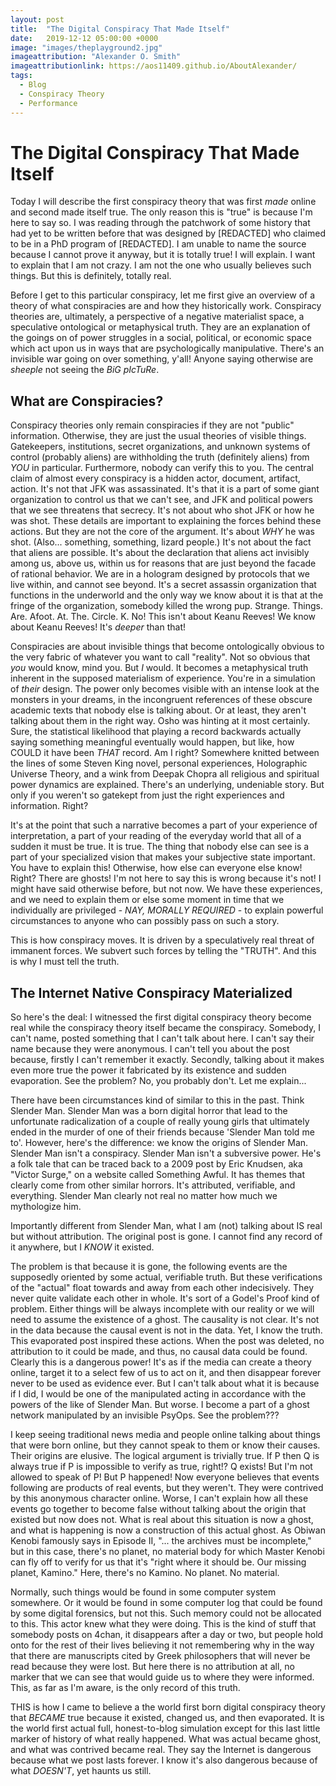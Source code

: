 ```yaml
---
layout: post
title:  "The Digital Conspiracy That Made Itself"
date:   2019-12-12 05:00:00 +0000
image: "images/theplayground2.jpg"
imageattribution: "Alexander O. Smith"
imageattributionlink: https://aos11409.github.io/AboutAlexander/
tags:
  - Blog
  - Conspiracy Theory
  - Performance
---
```

# The Digital Conspiracy That Made Itself
Today I will describe the first conspiracy theory that was first _made_ online and second made itself true. The only reason this is "true" is because I'm here to say so. I was reading through the patchwork of some history that had yet to be written before that was designed by [REDACTED] who claimed to be in a PhD program of [REDACTED]. I am unable to name the source because I cannot prove it anyway, but it is totally true! I will explain. I want to explain that I am not crazy. I am not the one who usually believes such things. But this is definitely, totally real.

Before I get to this particular conspiracy, let me first give an overview of a theory of what conspiracies are and how they historically work. Conspiracy theories are, ultimately, a perspective of a negative materialist space, a speculative ontological or metaphysical truth. They are an explanation of the goings on of power struggles in a social, political, or economic space which act upon us in ways that are psychologically manipulative. There's an invisible war going on over something, y'all! Anyone saying otherwise are _sheeple_ not seeing the _BiG pIcTuRe_.

## What are Conspiracies?
Conspiracy theories only remain conspiracies if they are not "public" information. Otherwise, they are just the usual theories of visible things. Gatekeepers, institutions, secret organizations, and unknown systems of control (probably aliens) are withholding the truth (definitely aliens) from _YOU_ in particular. Furthermore, nobody can verify this to you. The central claim of almost every conspiracy is a hidden actor, document, artifact, action. It's not that JFK was assassinated. It's that it is a part of some giant organization to control us that we can't see, and JFK and political powers that we see threatens that secrecy. It's not about who shot JFK or how he was shot. These details are important to explaining the forces behind these actions. But they are not the core of the argument. It's about _WHY_ he was shot. (Also... something, something, lizard people.) It's not about the fact that aliens are possible. It's about the declaration that aliens act invisibly among us, above us, within us for reasons that are just beyond the facade of rational behavior. We are in a hologram designed by protocols that we live within, and cannot see beyond. It's a secret assassin organization that functions in the underworld and the only way we know about it is that at the fringe of the organization, somebody killed the wrong pup.  Strange. Things. Are. Afoot. At. The. Circle. K. No! This isn't about Keanu Reeves! We know about Keanu Reeves! It's _deeper_ than that!

Conspiracies are about invisible things that become ontologically obvious to the very fabric of whatever you want to call "reality". Not so obvious that _you_ would know, mind you. But _I_ would. It becomes a metaphysical truth inherent in the supposed materialism of experience. You're in a simulation of _their_ design. The power only becomes visible with an intense look at the monsters in your dreams, in the incongruent references of these obscure academic texts that nobody else is talking about. Or at least, they aren't talking about them in the right way. Osho was hinting at it most certainly. Sure, the statistical likelihood that playing a record backwards actually saying something meaningful eventually would happen, but like, how COULD it have been _THAT_ record. Am I right? Somewhere knitted between the lines of some Steven King novel, personal experiences, Holographic Universe Theory, and a wink from Deepak Chopra all religious and spiritual power dynamics are explained. There's an underlying, undeniable story. But only if you weren't so gatekept from just the right experiences and information. Right?

It's at the point that such a narrative becomes a part of your experience of interpretation, a part of your reading of the everyday world that all of a sudden it must be true. It is true. The thing that nobody else can see is a part of your specialized vision that makes your subjective state important. You have to explain this! Otherwise, how else can everyone else know! Right? There are ghosts! I'm not here to say this is wrong because it's not! I might have said otherwise before, but not now. We have these experiences, and we need to explain them or else some moment in time that we individually are privileged - *NAY, MORALLY REQUIRED* - to explain powerful circumstances to anyone who can possibly pass on such a story.

This is how conspiracy moves. It is driven by a speculatively real threat of immanent forces. We subvert such forces by telling the "TRUTH". And this is why I must tell the truth.

## The Internet Native Conspiracy Materialized
So here's the deal: I witnessed the first digital conspiracy theory become real while the conspiracy theory itself became the conspiracy. Somebody, I can't name, posted something that I can't talk about here. I can't say their name because they were anonymous. I can't tell you about the post because, firstly I can't remember it exactly. Secondly, talking about it makes even more true the power it fabricated by its existence and sudden evaporation. See the problem? No, you probably don't. Let me explain...

There have been circumstances kind of similar to this in the past. Think Slender Man. Slender Man was a born digital horror that lead to the unfortunate radicalization of a couple of really young girls that ultimately ended in the murder of one of their friends because 'Slender Man told me to'. However, here's the difference: we know the origins of Slender Man. Slender Man isn't a conspiracy. Slender Man isn't a subversive power. He's a folk tale that can be traced back to a 2009 post by Eric Knudsen, aka "Victor Surge," on a website called Something Awful. It has themes that clearly come from other similar horrors. It's attributed, verifiable, and everything. Slender Man clearly not real no matter how much we mythologize him.

Importantly different from Slender Man, what I am (not) talking about IS real but without attribution. The original post is gone. I cannot find any record of it anywhere, but I _KNOW_ it existed.

The problem is that because it is gone, the following events are the supposedly oriented by some actual, verifiable truth. But these verifications of the "actual" float towards and away from each other indecisively. They never quite validate each other in whole. It's sort of a Godel's Proof kind of problem. Either things will be always incomplete with our reality or we will need to assume the existence of a ghost. The causality is not clear. It's not in the data because the causal event is not in the data. Yet, I know the truth. This evaporated post inspired these actions. When the post was deleted, no attribution to it could be made, and thus, no causal data could be found. Clearly this is a dangerous power! It's as if the media can create a theory online, target it to a select few of us to act on it, and then disappear forever never to be used as evidence ever. But I can't talk about what it is because if I did, I would be one of the manipulated acting in accordance with the powers of the like of Slender Man. But worse. I become a part of a ghost network manipulated by an invisible PsyOps. See the problem???

I keep seeing traditional news media and people online talking about things that were born online, but they cannot speak to them or know their causes. Their origins are elusive. The logical argument is trivially true. If P then Q is always true if P is impossible to verify as true, right!? Q exists! But I'm not allowed to speak of P! But P happened! Now everyone believes that events following are products of real events, but they weren't. They were contrived by this anonymous character online. Worse, I can't explain how all these events go together to become false without talking about the origin that existed but now does not. What is real about this situation is now a ghost, and what is happening is now a construction of this actual ghost. As Obiwan Kenobi famously says in Episode II, "... the archives must be incomplete," but in this case, there's no planet, no material body for which Master Kenobi can fly off to verify for us that it's "right where it should be. Our missing planet, Kamino." Here, there's no Kamino. No planet. No material.

Normally, such things would be found in some computer system somewhere. Or it would be found in some computer log that could be found by some digital forensics, but not this. Such memory could not be allocated to this. This actor knew what they were doing. This is the kind of stuff that somebody posts on 4chan, it disappears after a day or two, but people hold onto for the rest of their lives believing it not remembering why in the way that there are manuscripts cited by Greek philosophers that will never be read because they were lost. But here there is no attribution at all, no marker that we can see that would guide us to where they were informed. This, as far as I'm aware, is the only record of this truth.

THIS is how I came to believe a the world first born digital conspiracy theory that _BECAME_ true because it existed, changed us, and then evaporated. It is the world first actual full, honest-to-blog simulation except for this last little marker of history of what really happened. What was actual became ghost, and what was contrived became real. They say the Internet is dangerous because what we post lasts forever. I know it's also dangerous because of what _DOESN'T_, yet haunts us still.
